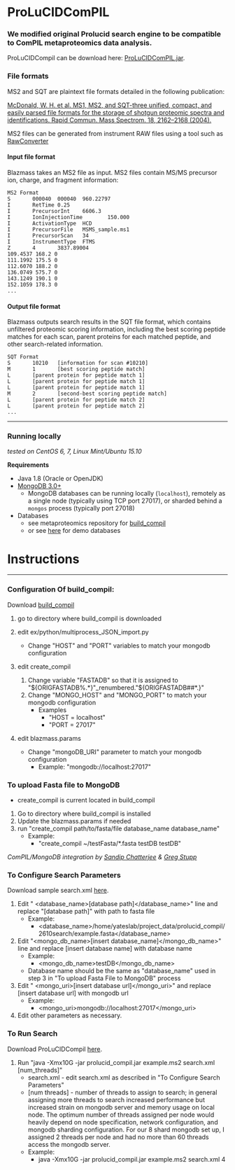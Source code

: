 # ProLuCIDComPIL


### We modified original Prolucid search engine to be compatible to ComPIL metaproteomics data analysis.

ProLuCIDCompil can be download here: [ProLuCIDComPIL.jar](http://fields.scripps.edu/prolucid_compil/download/prolucid_compil.jar).

### File formats

MS2 and SQT are plaintext file formats detailed in the following publication:

[McDonald, W. H. et al. MS1, MS2, and SQT-three unified, compact, and easily parsed file formats for the storage of shotgun proteomic spectra and identifications. Rapid Commun. Mass Spectrom. 18, 2162–2168 (2004).](http://dx.doi.org/10.1002/rcm.1603)

MS2 files can be generated from instrument RAW files using a tool such as  [RawConverter](http://fields.scripps.edu/rawconv/)

#### Input file format

Blazmass takes an MS2 file as input. MS2 files contain MS/MS precursor ion, charge, and fragment information:

```
MS2 Format
S       000040  000040  960.22797
I       RetTime 0.25
I       PrecursorInt    6606.3
I       IonInjectionTime        150.000
I       ActivationType  HCD
I       PrecursorFile   MSMS_sample.ms1
I       PrecursorScan   34
I       InstrumentType  FTMS
Z       4       3837.89004
109.4537 168.2 0
111.1992 175.5 0
112.6070 188.2 0
136.0749 575.7 0
143.1249 190.1 0
152.1059 178.3 0
...
```

#### Output file format

Blazmass outputs search results in the SQT file format, which contains unfiltered proteomic scoring information, including the best scoring peptide matches for each scan, parent proteins for each matched peptide, and other search-related information.

```
SQT Format
S       10210   [information for scan #10210]
M       1       [best scoring peptide match]
L       [parent protein for peptide match 1]
L       [parent protein for peptide match 1]
L       [parent protein for peptide match 1]
M       2       [second-best scoring peptide match]
L       [parent protein for peptide match 2]
L       [parent protein for peptide match 2]
...
```
----
### Running locally

*tested on CentOS 6, 7, Linux Mint/Ubuntu 15.10*

**Requirements**

* Java 1.8 (Oracle or OpenJDK)
* [MongoDB 3.0+](http://www.mongodb.org/)
    * MongoDB databases can be running locally (`localhost`), remotely as a single node (typically using TCP port 27017), or sharded behind a `mongos` process (typically port 27018)
* Databases
    * see metaproteomics repository for [build_compil](https://bitbucket.org/sulab/metaproteomics)
    * or see [here](https://hpccloud.scripps.edu/index.php/s/55zVzx1QVaxstqe) for demo databases

# Instructions

----

### Configuration Of build_compil:
Download [build_compil](https://bitbucket.org/sulab/metaproteomics)
1. go to directory where build_compil is downloaded
2. edit ex/python/multiprocess_JSON_import.py
    * Change "HOST" and "PORT" variables to match your mongodb configuration

3. edit create_compil
    1. Change variable "FASTADB"  so that it is assigned to "${ORIGFASTADB%.*}"_renumbered."${ORIGFASTADB##*.}"
    2. Change "MONGO_HOST" and "MONGO_PORT" to match your mongodb configuration
        * Examples
            * "HOST = localhost"
            * "PORT = 27017" 
4. edit blazmass.params
    * Change "mongoDB_URI" parameter to match your mongodb configuration
        * Example: "mongodb://localhost:27017"



### To upload Fasta file to MongoDB
* create_compil is current located in build_compil
1. Go to directory where build_compil is installed
2. Update the blazmass.params if needed	
3. run "create_compil path/to/fasta/file database_name database_name"
	* Example: 
		* "create_compil ~/testFasta/*.fasta testDB testDB"

*ComPIL/MongoDB integration by [Sandip Chatterjee](http://www.scripps.edu/wolan) & [Greg Stupp](http://sulab.org/)*

### To Configure Search Parameters
Download sample search.xml [here](http://fields.scripps.edu/prolucid_compil/download/prolucid_compil.jar).
1. Edit " <database_name>\[database path]</database_name>" line and replace "[database path]" with path to fasta file
	* Example:
		* <database_name>/home/yateslab/project_data/prolucid_compil/2610search/example.fasta</database_name>
2. Edit "<mongo_db_name>\[insert database_name]</mongo_db_name>" line and replace \[insert database name] with database name
	* Example:
		* <mongo_db_name>testDB</mongo_db_name>
	* Database name should be the same as "database_name" used in step 3 in "To upload Fasta File to MongoDB" process
3. Edit " <mongo_uri>\[insert database url]</mongo_uri>" and replace \[insert database url] with mongodb url
	* Example:
		* <mongo_uri>mongodb://localhost:27017</mongo_uri>
4. Edit other parameters as necessary.

### To Run Search
Download ProLuCIDCompil [here](http://fields.scripps.edu/prolucid_compil/download/prolucid_compil.jar).
1. Run "java -Xmx10G -jar prolucid_compil.jar example.ms2 search.xml [num_threads]"
	- search.xml - edit search.xml as described in "To Configure Search Parameters"
	- [num threads] - number of threads to assign to search; in general assigning more threads to search increased performance but increased strain on mongodb server and memory usage on local node. The optimum number of threads assigned per node would heavily depend on node specification, network configuration, and mongodb sharding configuration. For our 8 shard mongodb set up, I assigned 2 threads per node and had no more than 60 threads access the mongodb server.
	- Example:
		- java -Xmx10G -jar prolucid_compil.jar example.ms2 search.xml 4
	
	


